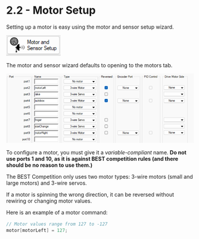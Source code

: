 # 2.2 - Motor Setup

Setting up a motor is easy using the motor and sensor setup wizard.

![alt text](./img/image.png)

The motor and sensor wizard defaults to opening to the motors tab.

![alt text](./img/image2.png)

To configure a motor, you must give it a *variable-compliant* name. **Do not use ports 1 and 10, as it is against BEST competition rules (and there should be no reason to use them.)**

The BEST Competition only uses two motor types: 3-wire motors (small and large motors) and 3-wire servos.

If a motor is spinning the wrong direction, it can be reversed without rewiring or changing motor values.

Here is an example of a motor command:

```C
// Motor values range from 127 to -127
motor[motorLeft] = 127;
```
